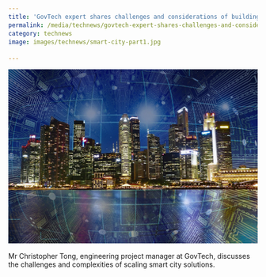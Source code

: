 ```yaml
---
title: 'GovTech expert shares challenges and considerations of building a smart city'
permalink: /media/technews/govtech-expert-shares-challenges-and-considerations-of-building-a-smart-city
category: technews
image: images/technews/smart-city-part1.jpg

---
```



![GovTech expert shares challenges and considerations of building a smart city](/images/technews/smart-city-part1.jpg)

Mr Christopher Tong, engineering project manager at GovTech, discusses the challenges and complexities of scaling smart city solutions. 
